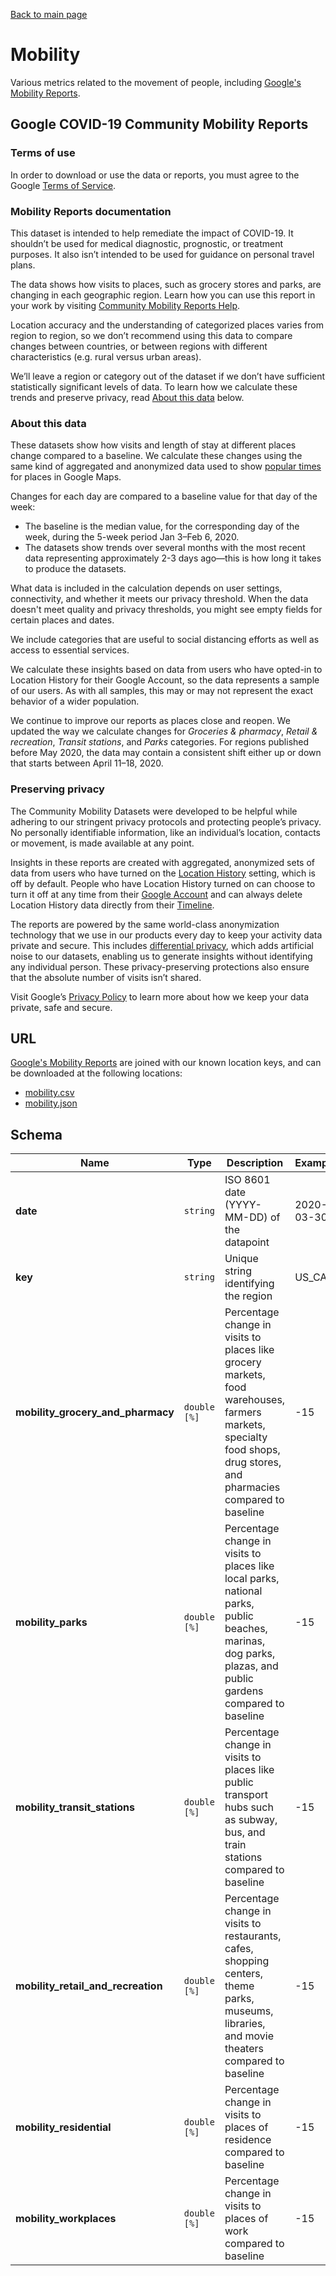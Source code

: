 [Back to main page](../README.md)

# Mobility
Various metrics related to the movement of people, including [Google's Mobility Reports][1].

## Google COVID-19 Community Mobility Reports

### Terms of use
In order to download or use the data or reports, you must agree to the Google
[Terms of Service](https://policies.google.com/terms).

### Mobility Reports documentation
This dataset is intended to help remediate the impact of COVID-19. It shouldn’t be used for medical
diagnostic, prognostic, or treatment purposes. It also isn’t intended to be used for guidance on
personal travel plans.

The data shows how visits to places, such as grocery stores and parks, are changing in each
geographic region. Learn how you can use this report in your work by visiting
[Community Mobility Reports Help](https://support.google.com/covid19-mobility).

Location accuracy and the understanding of categorized places varies from region to region, so we
don’t recommend using this data to compare changes between countries, or between regions with
different characteristics (e.g. rural versus urban areas).

We’ll leave a region or category out of the dataset if we don’t have sufficient statistically
significant levels of data. To learn how we calculate these trends and preserve privacy, read
[About this data](#about-this-data) below.

### About this data
These datasets show how visits and length of stay at different places change compared to a baseline.
We calculate these changes using the same kind of aggregated and anonymized data used to show
[popular times](https://support.google.com/business/answer/6263531) for places in Google Maps.

Changes for each day are compared to a baseline value for that day of the week:
- The baseline is the median value, for the corresponding day of the week, during the 5-week period
  Jan 3–Feb 6, 2020.
- The datasets show trends over several months with the most recent data representing approximately
  2-3 days ago—this is how long it takes to produce the datasets.

What data is included in the calculation depends on user settings, connectivity, and whether it
meets our privacy threshold. When the data doesn't meet quality and privacy thresholds, you might
see empty fields for certain places and dates.

We include categories that are useful to social distancing efforts as well as access to essential
services.

We calculate these insights based on data from users who have opted-in to Location History for their
Google Account, so the data represents a sample of our users. As with all samples, this may or may
not represent the exact behavior of a wider population.

We continue to improve our reports as places close and reopen. We updated the way we calculate
changes for *Groceries & pharmacy*, *Retail & recreation*, *Transit stations*, and *Parks*
categories. For regions published before May 2020, the data may contain a consistent shift either up
or down that starts between April 11–18, 2020.

### Preserving privacy
The Community Mobility Datasets were developed to be helpful while adhering to our stringent privacy
protocols and protecting people’s privacy. No personally identifiable information, like an
individual’s location, contacts or movement, is made available at any point.

Insights in these reports are created with aggregated, anonymized sets of data from users who have
turned on the [Location History](https://support.google.com/accounts/answer/3118687) setting, which
is off by default. People who have Location History turned on can choose to turn it off at any time
from their [Google Account](https://myaccount.google.com/activitycontrols) and can always delete
Location History data directly from their [Timeline](https://www.google.com/maps/timeline).

The reports are powered by the same world-class anonymization technology that we use in our products
every day to keep your activity data private and secure. This includes
[differential privacy](https://www.youtube.com/watch?v=FfAdemDkLsc&feature=youtu.be), which adds
artificial noise to our datasets, enabling us to generate insights without identifying any
individual person. These privacy-preserving protections also ensure that the absolute number of
visits isn’t shared.

Visit Google’s [Privacy Policy](https://policies.google.com/privacy) to learn more about how we keep
your data private, safe and secure.

## URL
[Google's Mobility Reports][1] are joined with our known location keys, and can be downloaded at the
following locations:
* [mobility.csv](https://storage.googleapis.com/covid19-open-data/v2/mobility.csv)
* [mobility.json](https://storage.googleapis.com/covid19-open-data/v2/mobility.json)

## Schema
| Name | Type | Description | Example |
| ---- | ---- | ----------- | ------- |
| **date** | `string` | ISO 8601 date (YYYY-MM-DD) of the datapoint | 2020-03-30 |
| **key** | `string` | Unique string identifying the region | US_CA |
| **mobility_grocery_and_pharmacy** | `double` `[%]` |  Percentage change in visits to places like grocery markets, food warehouses, farmers markets, specialty food shops, drug stores, and pharmacies compared to baseline | -15 |
| **mobility_parks** | `double` `[%]` |  Percentage change in visits to places like local parks, national parks, public beaches, marinas, dog parks, plazas, and public gardens compared to baseline | -15 |
| **mobility_transit_stations** | `double` `[%]` |  Percentage change in visits to places like public transport hubs such as subway, bus, and train stations compared to baseline | -15 |
| **mobility_retail_and_recreation** | `double` `[%]` |  Percentage change in visits to restaurants, cafes, shopping centers, theme parks, museums, libraries, and movie theaters compared to baseline | -15 |
| **mobility_residential** | `double` `[%]` |  Percentage change in visits to places of residence compared to baseline | -15 |
| **mobility_workplaces** | `double` `[%]` |  Percentage change in visits to places of work compared to baseline | -15 |

[1]: https://www.google.com/covid19/mobility/
